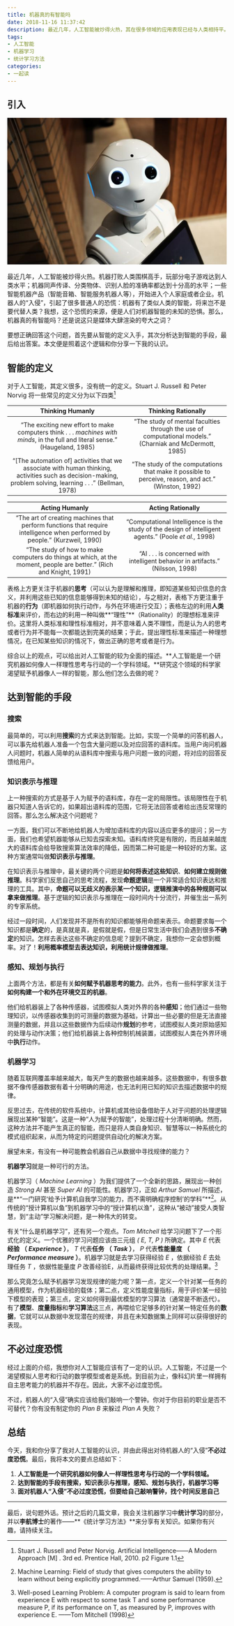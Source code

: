 ```yaml
---
title: 机器真的有智能吗
date: 2018-11-16 11:37:42
description: 最近几年，人工智能被炒得火热，其在很多领域的应用表现已经与人类相持平。面对机器人的“入侵”，很多普通人产生了恐慌：机器有了类似人类的智能，将来岂不是要代替人类？那么，机器真的有智能吗？还是说这只是媒体大肆渲染的夸大之词？
tags: 
- 人工智能
- 机器学习
- 统计学习方法
categories: 
- 一起读
---
```




## 引入

![cover](https://raw.githubusercontent.com/CosmosNing/MyPicGo/master/images/2018/11/16/cover.jpg?raw=true)

最近几年，人工智能被炒得火热。机器打败人类围棋高手，玩部分电子游戏达到人类水平；机器同声传译、分类物体、识别人脸的准确率都达到十分高的水平；一些智能机器产品（智能音箱、智能服务机器人等），开始进入个人家庭或者企业。机器人的“入侵”，引起了很多普通人的恐慌：机器有了类似人类的智能，将来岂不是要代替人类？我想，这个恐慌的来源，便是人们对机器智能的未知的恐惧。那么，机器真的有智能吗？还是说这只是媒体大肆渲染的夸大之词？



要想正确回答这个问题，首先要从智能的定义入手，其次分析达到智能的手段，最后给出答案。本文便是照着这个逻辑和你分享一下我的认识。



## 智能的定义



对于人工智能，其定义很多，没有统一的定义。Stuart J. Russell 和 Peter Norvig 将一些常见的定义分为以下四类[^1]



|                     **Thinking Humanly**                     |                   **Thinking Rationally**                    |
| :----------------------------------------------------------: | :----------------------------------------------------------: |
| “The exciting new effort to make computers think . . . *machines with minds*, in the full and literal sense.” (Haugeland, 1985) | “The study of mental faculties through the use of computational models.” (Charniak and McDermott, 1985) |
| “[The automation of] activities that we associate with human thinking, activities such as decision-making, problem solving, learning . . .” (Bellman, 1978) | “The study of the computations that make it possible to perceive, reason, and act.” (Winston, 1992) |

|                      **Acting Humanly**                      |                    **Acting Rationally**                     |
| :----------------------------------------------------------: | :----------------------------------------------------------: |
| “The art of creating machines that perform functions that require intelligence when performed by people.” (Kurzweil, 1990) | “Computational Intelligence is the study of the design of intelligent agents.” (Poole *et al.*, 1998) |
| “The study of how to make computers do things at which, at the moment, people are better.” (Rich and Knight, 1991) | “AI . . . is concerned with intelligent behavior in artifacts.” (Nilsson, 1998) |



表格上方更关注于机器的**思考**（可以认为是理解和推理，即知道某些知识信息的含义，并利用这些已知的信息能够得到未知的结论），与之相对，表格下方更注重于机器的**行为**（即机器如何执行动作，与外在环境进行交互）；表格左边的利用**人类标准**来评价，而右边的利用一种叫做**“理性”**（Rationality）的理想标准来评价。这里将人类标准和理性标准相对，并不意味着人类不理性，而是认为人的思考或者行为并不能每一次都能达到完美的结果；于此，提出理性标准来描述一种理想情况，在已知某些知识的情况下，做出正确的思考或者是行为。



综合以上的观点，可以给出对人工智能的较为全面的描述。**人工智能是一个研究机器如何像人一样理性思考与行动的一个学科领域。**研究这个领域的科学家渴望赋予机器像人一样的智能，那么他们怎么去做的呢？



## 达到智能的手段



### 搜索



最简单的，可以利用**搜索**的方式来达到智能。比如，实现一个简单的问答机器人，可以事先给机器人准备一个包含大量问题以及对应回答的语料库。当用户询问机器人问题时，机器人简单的从语料库中搜索与用户问题一致的问题，将对应的回答反馈给用户。



### 知识表示与推理



上一种搜索的方式是基于人为赋予的语料库，存在一定的局限性。该局限性在于机器只知道人告诉它的，如果超出语料库的范围，它将无法回答或者给出违反常理的回答。那么怎么解决这个问题呢？



一方面，我们可以不断地给机器人为增加语料库的内容以适应更多的提问；另一方面，我们也希望机器能够从已知去探索未知。语料库终究是有限的，而且越来越庞大的语料库会给导致搜索算法效率的降低，因而第二种可能是一种较好的方案。这种方案通常叫做**知识表示与推理**。



在知识表示与推理中，最关键的两个问题是**如何将表述这些知识**、**如何建立规则做推理**。科学家们反思自己的思考流程，发现**命题逻辑**是一个非常适合知识表达和推理的工具。其中，**命题可以无歧义的表示某一个知识，逻辑推演中的各种规则可以拿来做推理**。基于逻辑的知识表示与推理在一段时间内十分流行，并催生出一系列的专家系统。



经过一段时间，人们发现并不是所有的知识都能够用命题来表示。命题要求每一个知识都是**确定**的，是真就是真，是假就是假，但是日常生活中我们会遇到很多**不确定**的知识。怎样去表达这些不确定的信息呢？提到不确定，我想你一定会想到概率。对了！**利用概率模型去表达知识，利用统计规律做推理**。



### 感知、规划与执行



上面两个方法，都是有关**如何赋予机器思考的能力**。此外，也有一些科学家关注于**如何构建一个和外在环境交互的机器**。



他们给机器装上了各种传感器，试图模拟人类对外界的各种**感知**；他们通过一些物理知识，以传感器收集到的可测量的数据为基础，计算出一些必要的但是无法直接测量的数据，并且以这些数据作为后续动作**规划**的参考，试图模拟人类对原始感知的处理与动作决策；他们给机器装上各种控制机械装置，试图模拟人类在外界环境中**执行**动作。



### 机器学习



随着互联网覆盖率越来越大，每天产生的数据也越来越多。这些数据中，有很多数据不像传感器数据有着十分明确的用途，也无法利用已知的知识去描述数据中的规律。



反思过去，在传统的软件系统中，计算机或其他设备借助于人对于问题的处理逻辑展现出某种“智能”。这是一种“人为赋予的智能”，处理过程十分清晰明确。然而，这种方法并不能产生真正的智能，而只是将人类自身知识、智慧等以一种系统化的模式组织起来，从而为特定的问题提供自动化的解决方案。



展望未来，有没有一种可能教会机器自己从数据中寻找规律的能力？



**机器学习**就是一种可行的方法。



机器学习（ *Machine Learning* ）为我们提供了一个全新的思路，展现出一种创造 *Strong AI* 甚至 *Super AI* 的可能性。机器学习，正如 *Arthur Samuel* 所描述，是**“一门研究‘给予计算机自我学习的能力，而不需明确程序控制’的学科”**[^2]。从传统的“授计算机以鱼”到机器学习中的“授计算机以渔”，这种从“被动”接受人类智慧，到“主动”学习解决问题，是一种伟大的转变。



有关“什么是机器学习”，还有另一个观点。*Tom Mitchell* 给学习问题下了一个形式化的定义。一个优雅的学习问题应该由三元组 *(  E, T, P )* 所确定。其中 *E* 代表**经验 （ *Experience* ）**， *T* 代表**任务 （ *Task* ）**， *P* 代表**性能量度 （ *Performance measure* ）**。机器学习就是去学习获得经验 *E* ，依据经验 *E* 去处理任务 *T* ，依据性能量度 *P* 改善经验E，从而最终获得比较优秀的处理结果。[^3]



那么究竟怎么赋予机器学习发现规律的能力呢？第一点，定义一个针对某一任务的通用模型，作为机器经验的载体；第二点，定义性能度量指标，用于评价某一经验下模型的表现；第三点，定义如何得到最优模型的学习算法（通常是不断迭代）。有了**模型**、**度量指标**和**学习算法**这三点，再喂给它足够多的针对某一特定任务的**数据**，它就可以从数据中发现潜在的规律，并且在未知数据集上同样可以获得很好的表现。



## 不必过度恐慌



经过上面的介绍，我想你对人工智能应该有了一定的认识。人工智能，不过是一个渴望模拟人思考和行动的数学模型或者是系统。到目前为止，像科幻片里一样拥有自主思考能力的机器并不存在。因此，大家不必过度恐慌。



不过，机器人的“入侵”确实应该给我们敲响一个警钟。你对于你目前的职业是否不可替代？你有没有制定你的 *Plan B* 来躲过 *Plan A* 失败？



## 总结



今天，我和你分享了我对人工智能的认识，并由此得出对待机器人的“入侵”**不必过度恐慌**。最后，我将本文的要点总结如下：



1. **人工智能是一个研究机器如何像人一样理性思考与行动的一个学科领域。**
2. **达到智能的手段有搜索，知识表示与推理，感知、规划与执行，机器学习等**
3. **面对机器人“入侵”不必过度恐慌，但要给自己敲响警钟，找个时间反思自己**



---



最后，说句题外话。预计之后的几篇文章，我会关注机器学习中**统计学习**的部分，并以**李航博士**的著作——**《统计学习方法》**来分享有关知识。如果你有兴趣，请持续关注。



[^1]: Stuart J. Russell and Peter Norvig. Artificial Intelligence——A Modern Approach [M] . 3rd ed. Prentice Hall, 2010. p2 Figure 1.1
[^2]: Machine Learning: Field of study that gives computers the ability to learn without being explicitly programmed.——Arthur Samuel (1959).
[^3]: Well-posed Learning Problem: A computer program is said to learn from experience E with respect to some task T and some performance measure P, if its performance on T, as measured by P, improves with experience E.   ——Tom Mitchell (1998)